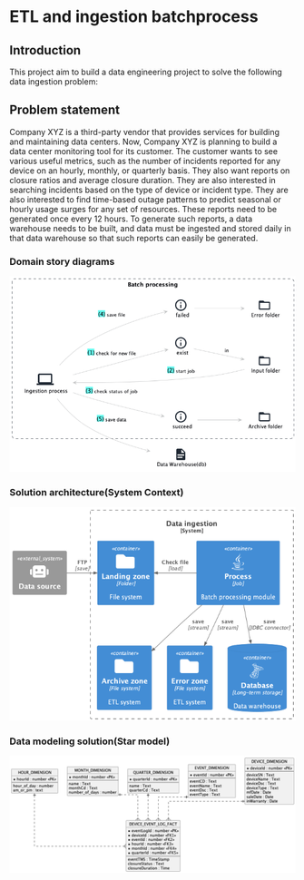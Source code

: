 # ETL and ingestion batchprocess
## Introduction
This project aim to build a data engineering project to solve the following data ingestion problem:
## Problem statement
Company XYZ is a third-party vendor that provides services for building and maintaining data centers. Now, Company XYZ is planning to build a data center monitoring tool for its customer. The customer wants to see various useful metrics, such as the number of incidents reported for any device on an hourly, monthly, or quarterly basis. They also want reports on closure ratios and average closure duration. They are also interested in searching incidents based on the type of device or incident type. They are also interested to find time-based outage patterns to predict seasonal or hourly usage surges for any set of resources. These reports need to be generated once every 12 hours. To generate such reports, a data warehouse needs to be built, and data must be ingested and stored daily in that data warehouse so that such reports can easily be generated.
### Domain story diagrams
![Alt text](src/main/resources/static/designs/etl-domain-story.png "Architecture")
### Solution architecture(System Context)
![Alt text](src/main/resources/static/designs/etl-context.png "Architecture")
### Data modeling solution(Star model)
![Alt text](src/main/resources/static/designs/db-model.png "Architecture")
